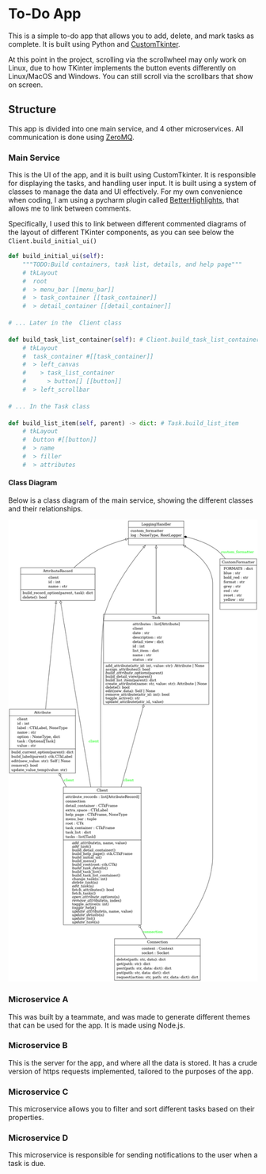 # To-Do App

This is a simple to-do app that allows you to add, delete, and mark tasks as complete. 
It is built using Python and [CustomTkinter](https://customtkinter.tomschimansky.com/). 

At this point in the project, scrolling via the scrollwheel may only work on Linux, due to how TKinter implements the button events differently on Linux/MacOS and Windows. 
You can still scroll via the scrollbars that show on screen.

## Structure

This app is divided into one main service, and 4 other microservices. 
All communication is done using [ZeroMQ](https://zeromq.org/).

### Main Service

This is the UI of the app, and it is built using CustomTkinter. 
It is responsible for displaying the tasks, and handling user input.
It is built using a system of classes to manage the data and UI effectively.
For my own convenience when coding, I am using a pycharm plugin called 
[BetterHighlights](https://plugins.jetbrains.com/plugin/12895-better-highlights/how-to-use-linking), that allows me to link between comments. 

Specifically, I used this to link between different commented diagrams of the layout of different TKinter components, as you can see below the `Client.build_initial_ui()`

```py
def build_initial_ui(self):
    """TODO:Build containers, task list, details, and help page"""
    # tkLayout
    #  root
    #  > menu_bar [[menu_bar]]
    #  > task_container [[task_container]]
    #  > detail_container [[detail_container]]

# ... Later in the  Client class

def build_task_list_container(self): # Client.build_task_list_container
    # tkLayout
    #  task_container #[[task_container]]
    #  > left_canvas
    #    > task_list_container
    #      > button[] [[button]]
    #  > left_scrollbar
        
# ... In the Task class

def build_list_item(self, parent) -> dict: # Task.build_list_item
    # tkLayout
    #  button #[[button]]
    #  > name
    #  > filler
    #  > attributes
```

#### Class Diagram

Below is a class diagram of the main service, showing the different classes and their relationships.

![Main Service](classes.png)

### Microservice A

This was built by a teammate, and was made to generate different themes that can be used for the app.
It is made using Node.js.

### Microservice B

This is the server for the app, and where all the data is stored. 
It has a crude version of https requests implemented, tailored to the purposes of the app.

### Microservice C

This microservice allows you to filter and sort different tasks based on their properties.

### Microservice D

This microservice is responsible for sending notifications to the user when a task is due.
